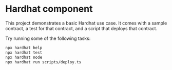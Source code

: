 # Hardhat component

This project demonstrates a basic Hardhat use case. It comes with a sample contract, a test for that contract, and a script that deploys that contract.

Try running some of the following tasks:

```bash
npx hardhat help
npx hardhat test
npx hardhat node
npx hardhat run scripts/deploy.ts
```
